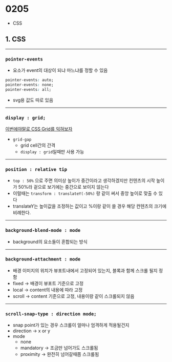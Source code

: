 # 0205

- CSS

## 1. CSS

---

### `pointer-events`

- 요소가 event의 대상이 되냐 마느냐를 정할 수 있음

```css
pointer-events: auto;
pointer-events: none;
pointer-events: all;
```

- svg용 값도 따로 있음

---

### `display : grid;`

[이번에야말로 CSS Grid를 익혀보자](https://studiomeal.com/archives/533)

- `grid-gap`
  - grid cell간의 간격
  - `display : grid`일때만 사용 가능

---

### `position : relative tip`

- `top : 50%` 으로 주면 의미상 높이가 중간이라고 생각하겠지만 컨텐츠의 시작 높이가 50%라 겉으로 보기에는 중간으로 보이지 않는다
- 이럴때는 `transform : translateY(-50%)` 랑 같이 써서 중앙 높이로 맞출 수 있다
- translateY는 높이값을 조정하는 값이고 %이랑 같이 쓸 경우 해당 컨텐츠의 크기에 비례한다.

---

### `background-blend-mode : mode`

- background의 요소들이 혼합되는 방식

---

### `background-attachment : mode`

- 배경 이미지의 위치가 뷰포트내에서 고정되어 있는지, 블록과 함께 스크롤 될지 정함
- fixed → 배경이 뷰포트 기준으로 고정
- local → content의 내용에 따라 고정
- scroll → content 기준으로 고정, 내용이랑 같이 스크롤되지 않음

---

### `scroll-snap-type : direction mode;`

- snap point가 있는 경우 스크롤이 얼마나 엄격하게 적용될건지
- direction → x or y
- mode
  - none
  - mandatory → 조금만 넘어가도 스크롤됨
  - proximity → 완전히 넘어갈때쯤 스크롤됨
